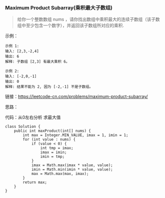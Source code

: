 ### Maximum Product Subarray(乘积最大子数组)

> 给你一个整数数组 nums ，请你找出数组中乘积最大的连续子数组（该子数组中至少包含一个数字），并返回该子数组所对应的乘积.

示例：
```
示例 1:
输入: [2,3,-2,4]
输出: 6
解释: 子数组 [2,3] 有最大乘积 6。

示例 2:
输入: [-2,0,-1]
输出: 0
解释: 结果不能为 2, 因为 [-2,-1] 不是子数组。
```

链接：https://leetcode-cn.com/problems/maximum-product-subarray/

思路：

代码：从0左右分析 求最大值
```
class Solution {
    public int maxProduct(int[] nums) {
        int max = Integer.MIN_VALUE, imax = 1, imin = 1;
        for (int value : nums) {
            if (value < 0) {
                int tmp = imax;
                imax = imin;
                imin = tmp;
            }
            imax = Math.max(imax * value, value);
            imin = Math.min(imin * value, value);
            max = Math.max(max, imax);
        }
        return max;
    }
}
```
